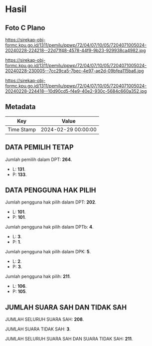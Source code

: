 # Hasil

## Foto C Plano

https://sirekap-obj-formc.kpu.go.id/1311/pemilu/ppwp/72/04/07/10/05/7204071005024-20240228-224218--22d71f48-4578-44f9-9b23-929938ca4982.jpg

https://sirekap-obj-formc.kpu.go.id/1311/pemilu/ppwp/72/04/07/10/05/7204071005024-20240228-230005--7cc29ca5-7bec-4e97-ae2d-09bfea115ba6.jpg

https://sirekap-obj-formc.kpu.go.id/1311/pemilu/ppwp/72/04/07/10/05/7204071005024-20240228-224418--10d90cd5-f4e9-40e2-930c-5684c660a352.jpg


## Metadata

| Key        | Value               |
| ---------- | ------------------- |
| Time Stamp | 2024-02-29 00:00:00 |


## DATA PEMILIH TETAP

Jumlah pemilih dalam DPT: **264**.
 * L: **131**.
 * P: **133**.

## DATA PENGGUNA HAK PILIH

Jumlah pengguna hak pilih dalam DPT: **202**.
 * L: **101**.
 * P: **101**.

Jumlah pengguna hak pilih dalam DPTb: **4**.
 * L: **3**.
 * P: **1**.

Jumlah pengguna hak pilih dalam DPK: **5**.
 * L: **2**.
 * P: **3**.

Jumlah pengguna hak pilih: **211**.
 * L: **106**.
 * P: **105**.

## JUMLAH SUARA SAH DAN TIDAK SAH

JUMLAH SELURUH SUARA SAH: **208**.

JUMLAH SUARA TIDAK SAH: **3**.

JUMLAH SELURUH SUARA SAH DAN SUARA TIDAK SAH: **211**.



